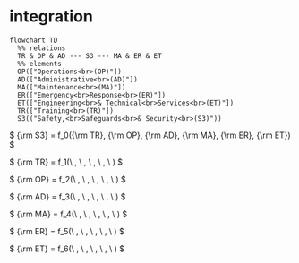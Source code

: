 # integration

```mermaid
flowchart TD
  %% relations
  TR & OP & AD --- S3 --- MA & ER & ET
  %% elements
  OP(["Operations<br>(OP)"])
  AD(["Administrative<br>(AD)"])
  MA(["Maintenance<br>(MA)"])
  ER(["Emergency<br>Response<br>(ER)"])
  ET(["Engineering<br>& Technical<br>Services<br>(ET)"])
  TR(["Training<br>(TR)"])
  S3(("Safety,<br>Safeguards<br>& Security<br>(S3)"))
```

$
{\rm S3} = f_0({\rm TR}, {\rm OP}, {\rm AD}, {\rm MA}, {\rm ER}, {\rm ET})
$

$
{\rm TR} = f_1(\ , \ , \ , \ , \ )
$

$
{\rm OP} = f_2(\ , \ , \ , \ , \ )
$

$
{\rm AD} = f_3(\ , \ , \ , \ , \ )
$

$
{\rm MA} = f_4(\ , \ , \ , \ , \ )
$

$
{\rm ER} = f_5(\ , \ , \ , \ , \ )
$

$
{\rm ET} = f_6(\ , \ , \ , \ , \ )
$